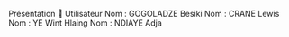 Présentation
👤 Utilisateur
Nom : GOGOLADZE Besiki
Nom : CRANE Lewis
Nom : YE Wint Hlaing
Nom : NDIAYE Adja